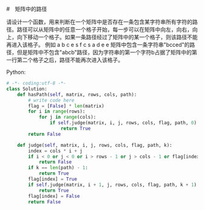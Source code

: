 #　矩阵中的路径

请设计一个函数，用来判断在一个矩阵中是否存在一条包含某字符串所有字符的路径。路径可以从矩阵中的任意一个格子开始，每一步可以在矩阵中向左，向右，向上，向下移动一个格子。如果一条路径经过了矩阵中的某一个格子，则该路径不能再进入该格子。 例如 a b c e s f c s a d e e 矩阵中包含一条字符串"bcced"的路径，但是矩阵中不包含"abcb"路径，因为字符串的第一个字符b占据了矩阵中的第一行第二个格子之后，路径不能再次进入该格子。

Python:
```python
# -*- coding:utf-8 -*-
class Solution:
    def hasPath(self, matrix, rows, cols, path):
        # write code here
        flag = [False] * len(matrix)
        for i in range(rows):
            for j in range(cols):
                if self.judge(matrix, i, j, rows, cols, flag, path, 0):
                    return True
        return False

    def judge(self, matrix, i, j, rows, cols, flag, path, k):
        index = cols * i + j
        if i < 0 or j < 0 or i > rows - 1 or j > cols - 1 or flag[index] or matrix[index] != path[k]:
            return False
        if k == len(path) - 1:
            return True
        flag[index] = True
        if self.judge(matrix, i + 1, j, rows, cols, flag, path, k + 1) or self.judge(matrix, i - 1, j, rows, cols, flag,path, k + 1) or self.judge(matrix,i,j + 1,rows,cols,flag,path,k + 1) or self.judge(matrix, i, j - 1, rows, cols, flag, path, k + 1):
            return True
        flag[index] = False
        return False
```
